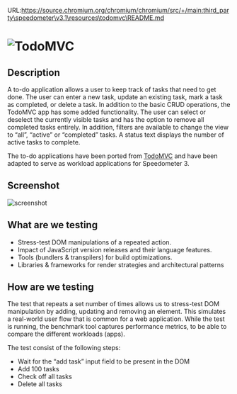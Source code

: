URL:https://source.chromium.org/chromium/chromium/src/+/main:third_party\speedometer\v3.1\resources\todomvc\README.md
# ![TodoMVC](./logo.png)

## Description

A to-do application allows a user to keep track of tasks that need to get done. The user can enter a new task, update an existing task, mark a task as completed, or delete a task. In addition to the basic CRUD operations, the TodoMVC app has some added functionality. The user can select or deselect the currently visible tasks and has the option to remove all completed tasks entirely. In addition, filters are available to change the view to “all”, “active” or “completed” tasks. A status text displays the number of active tasks to complete.

The to-do applications have been ported from [TodoMVC](https://todomvc.com/) and have been adapted to serve as workload applications for Speedometer 3.

## Screenshot

![screenshot](./screenshot.png)

## What are we testing

-   Stress-test DOM manipulations of a repeated action.
-   Impact of JavaScript version releases and their language features.
-   Tools (bundlers & transpilers) for build optimizations.
-   Libraries & frameworks for render strategies and architectural patterns

## How are we testing

The test that repeats a set number of times allows us to stress-test DOM manipulation by adding, updating and removing an element. This simulates a real-world user flow that is common for a web application. While the test is running, the benchmark tool captures performance metrics, to be able to compare the different workloads (apps).

The test consist of the following steps:

-   Wait for the “add task” input field to be present in the DOM
-   Add 100 tasks
-   Check off all tasks
-   Delete all tasks
